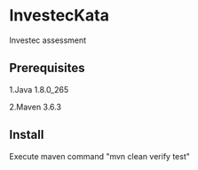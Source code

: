 # InvestecKata
Investec assessment

## Prerequisites

1.Java 1.8.0_265

2.Maven 3.6.3


## Install

Execute maven command "mvn clean verify test"
